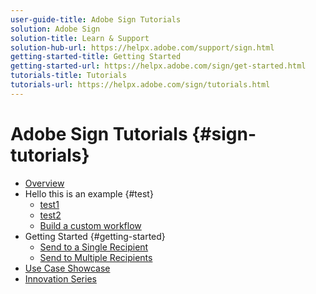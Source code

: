 ```yaml
---
user-guide-title: Adobe Sign Tutorials
solution: Adobe Sign
solution-title: Learn & Support
solution-hub-url: https://helpx.adobe.com/support/sign.html
getting-started-title: Getting Started
getting-started-url: https://helpx.adobe.com/sign/get-started.html
tutorials-title: Tutorials
tutorials-url: https://helpx.adobe.com/sign/tutorials.html
---
```


# Adobe Sign Tutorials {#sign-tutorials}

+ [Overview](overview.md)
+ Hello this is an example {#test}
  + [test1](test1.md)
  + [test2](test2.md)
  + [Build a custom workflow](build-custom-workflow.md)
+ Getting Started {#getting-started}
  + [Send to a Single Recipient](send-to-single-recipient.md)
  + [Send to Multiple Recipients](send-to-multiple-recipients.md)
+ [Use Case Showcase](use-case-showcase.md)
+ [Innovation Series](innovationseries.md)


